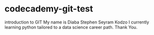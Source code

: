 # codecademy-git-test
 introduction to GIT
My name is Diaba Stephen Seyram Kodzo
I currently learning python tailored to a data science career
path.
Thank You.
